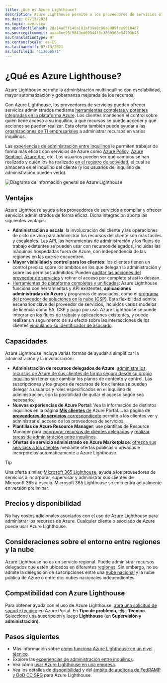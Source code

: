 ```yaml
---
title: ¿Qué es Azure Lighthouse?
description: Azure Lighthouse permite a los proveedores de servicios ofrecer servicios administrados para sus clientes con mayor automatización y eficacia a escala.
ms.date: 07/13/2021
ms.topic: overview
ms.openlocfilehash: 2da14a65f146a181af39a8c06a8089fee9010467
ms.sourcegitcommit: aaaa6ee55f5843ed69944f5c3869368e54793b48
ms.translationtype: HT
ms.contentlocale: es-ES
ms.lasthandoff: 07/13/2021
ms.locfileid: "113666571"
---
```

# <a name="what-is-azure-lighthouse"></a>¿Qué es Azure Lighthouse?

Azure Lighthouse permite la administración multiinquilino con escalabilidad, mayor automatización y gobernanza mejorada de los recursos.

Con Azure Lighthouse, los proveedores de servicios pueden ofrecer servicios administrados mediante [herramientas completas y potentes integradas en la plataforma Azure](concepts/architecture.md). Los clientes mantienen el control sobre quién tiene acceso a su inquilino, a qué recursos se puede acceder y qué acciones se pueden realizar. Esta oferta también puede ayudar a las [organizaciones de TI empresariales](concepts/enterprise.md) a administrar recursos en varios inquilinos.

Las [experiencias de administración entre inquilinos](concepts/cross-tenant-management-experience.md) le permiten trabajar de forma más eficaz con servicios de Azure como [Azure Policy](how-to/policy-at-scale.md), [Azure Sentinel](how-to/manage-sentinel-workspaces.md), [Azure Arc](how-to/manage-hybrid-infrastructure-arc.md), etc. Los usuarios pueden ver qué cambios se han realizado y quién los ha realizado [en el registro de actividad](how-to/view-service-provider-activity.md), el cual se almacena en el inquilino del cliente (y los usuarios del inquilino de administración pueden verlo).

![Diagrama de información general de Azure Lighthouse](media/azure-lighthouse-overview.jpg)

## <a name="benefits"></a>Ventajas

Azure Lighthouse ayuda a los proveedores de servicios a compilar y ofrecer servicios administrados de forma eficaz. Dicha integración aporta las siguientes ventajas:

- **Administración a escala**: la involucración del cliente y las operaciones de ciclo de vida para administrar los recursos del cliente son más fáciles y escalables. Las API, las herramientas de administración y los flujos de trabajo existentes se pueden usar con recursos delegados, incluidas las máquinas hospedadas fuera de Azure, con independencia de las regiones en las que se encuentren.
- **Mayor visibilidad y control para los clientes**: los clientes tienen un control preciso sobre los ámbitos en los que delegan la administración y sobre los permisos admitidos. Pueden [auditar las acciones del proveedor de servicios](how-to/view-service-provider-activity.md) y retirar el acceso por completo si así lo desean.
- [Herramientas de plataforma completas y unificadas](concepts/cloud-solution-provider.md): Azure Lighthouse funciona con herramientas y API existentes, **aplicaciones administradas de Azure** y programas de asociados, como el [programa del proveedor de soluciones en la nube (CSP)](concepts/managed-applications.md). Esta flexibilidad admite escenarios clave del proveedor de servicios, incluidos varios modelos de licencia como EA, CSP y pago por uso. Azure Lighthouse se puede integrar en los flujos de trabajo y aplicaciones existentes, y puede realizar un seguimiento de su efecto sobre las interacciones de los clientes [vinculando su identificador de asociado](how-to/partner-earned-credit.md).

## <a name="capabilities"></a>Capacidades

Azure Lighthouse incluye varias formas de ayudar a simplificar la administración y la involucración:

- **Administración de recursos delegados de Azure**: [administre los recursos de Azure de sus clientes de forma segura desde su propio inquilino](concepts/architecture.md) sin tener que cambiar los planos de contexto y control. Las suscripciones y los grupos de recursos de los clientes se pueden delegar a usuarios y roles especificados en el inquilino de administración, con la posibilidad de quitar el acceso según sea necesario.
- **Nuevas experiencias de Azure Portal**: Vea la información de distintos inquilinos en la página [**Mis clientes** de](how-to/view-manage-customers.md) Azure Portal. Una página de [**proveedores de servicios** correspondiente](how-to/view-manage-service-providers.md) permite a los clientes ver y administrar el acceso de los proveedores de servicios.
- **Plantillas de Azure Resource Manager**: use plantillas de Resource Manager para [incorporar recursos de clientes delegados](how-to/onboard-customer.md) y [realizar tareas de administración entre inquilinos](samples/index.md).
- **Ofertas de servicio administrado en Azure Marketplace**: [ofrezca sus servicios a los clientes](concepts/managed-services-offers.md) mediante ofertas públicas o privadas e incorpórelos automáticamente a Azure Lighthouse.

> [!TIP]
> Una oferta similar, [Microsoft 365 Lighthouse](/microsoft-365/lighthouse/m365-lighthouse-overview), ayuda a los proveedores de servicios a incorporar, supervisar y administrar sus clientes de Microsoft 365 a escala. Microsoft 365 Lighthouse se encuentra actualmente en versión preliminar.

## <a name="pricing-and-availability"></a>Precios y disponibilidad

No hay costos adicionales asociados con el uso de Azure Lighthouse para administrar los recursos de Azure. Cualquier cliente o asociado de Azure puede usar Azure Lighthouse.

## <a name="cross-region-and-cloud-considerations"></a>Consideraciones sobre el entorno entre regiones y la nube

Azure Lighthouse no es un servicio regional. Puede administrar recursos delegados que estén ubicados en diferentes [regiones](../availability-zones/az-overview.md#regions). Sin embargo, no se admite la delegación de suscripciones entre una [nube nacional](../active-directory/develop/authentication-national-cloud.md) y la nube pública de Azure o entre dos nubes nacionales independientes.

## <a name="support-for-azure-lighthouse"></a>Compatibilidad con Azure Lighthouse

Para obtener ayuda con el uso de Azure Lighthouse, [abra una solicitud de soporte técnico](..//azure-portal/supportability/how-to-create-azure-support-request.md) en Azure Portal. En **Tipo de problema**, elija **Técnico**. Seleccione una suscripción y luego **Lighthouse** (en **Supervisión y administración**).

## <a name="next-steps"></a>Pasos siguientes

- Más información sobre [cómo funciona Azure Lighthouse en un nivel técnico](concepts/architecture.md).
- Explore las [experiencias de administración entre inquilinos](concepts/cross-tenant-management-experience.md).
- Vea cómo [usar Azure Lighthouse en una empresa](concepts/enterprise.md).
- Vea los detalles de [disponibilidad](https://azure.microsoft.com/global-infrastructure/services/?products=azure-lighthouse&regions=all) y del [ámbito de auditoría de FedRAMP y DoD CC SRG](../azure-government/compliance/azure-services-in-fedramp-auditscope.md) para Azure Lighthouse.
